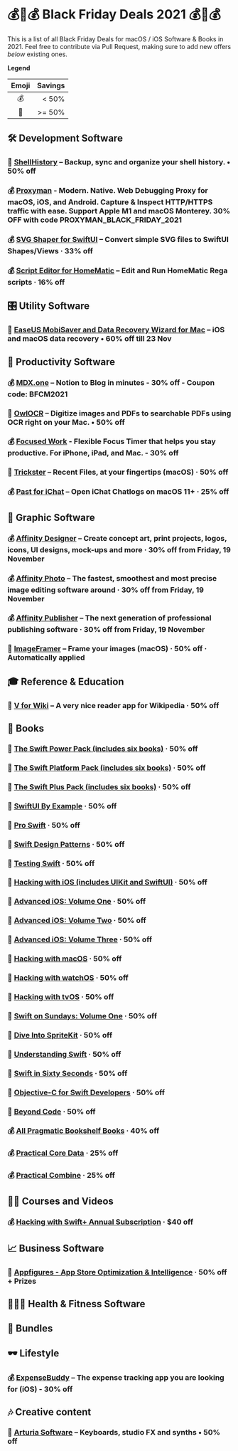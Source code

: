 # 💰💸💰 Black Friday Deals 2021 💰💸💰
This is a list of all Black Friday Deals for macOS / iOS Software & Books in 2021. Feel free to contribute via Pull Request, making sure to add new offers *below* existing ones.

**Legend**

| Emoji | Savings |
|:-----:|--------:|
| 💰    | < 50%   |
| 💸    | >= 50%  |


## 🛠 Development Software

### 💸 [ShellHistory](https://loshadki.app/blog/2021-11-11-shellhistory-1.1.0/) – Backup, sync and organize your shell history. • 50% off
### 💰 [Proxyman](https://proxyman.io) - Modern. Native. Web Debugging Proxy for macOS, iOS, and Android. Capture & Inspect HTTP/HTTPS traffic with ease. Support Apple M1 and macOS Monterey. 30% OFF with code **PROXYMAN_BLACK_FRIDAY_2021**
### 💰 [SVG Shaper for SwiftUI](https://apps.apple.com/us/app/svg-shaper-for-swiftui/id1566140414) – Convert simple SVG files to SwiftUI Shapes/Views · 33% off
### 💰 [Script Editor for HomeMatic](https://apps.apple.com/us/app/hmscripteditor/id1483239744) – Edit and Run HomeMatic Rega scripts · 16% off

## 🎛 Utility Software
### 💸 [EaseUS MobiSaver and Data Recovery Wizard for Mac](https://www.easeus.com/campaign/2021-black-friday.html) – iOS and macOS data recovery • 60% off till 23 Nov
## 📌 Productivity Software
### 💰 [MDX.one](https://mdx.one) – Notion to Blog in minutes - 30% off - Coupon code: BFCM2021
### 💸 [OwlOCR](https://owlocr.com) – Digitize images and PDFs to searchable PDFs using OCR right on your Mac. • 50% off
### 💰 [Focused Work](https://apps.apple.com/app/id1523968394) - Flexible Focus Timer that helps you stay productive. For iPhone, iPad, and Mac. - 30% off
### 💸 [Trickster](https://www.apparentsoft.com/trickster) – Recent Files, at your fingertips (macOS) · 50% off
### 💰 [Past for iChat](https://apps.apple.com/us/app/past-for-ichat/id1554897185) – Open iChat Chatlogs on macOS 11+ · 25% off

## 🎨 Graphic Software
### 💰 [Affinity Designer](https://affinity.serif.com/en-us/designer) – Create concept art, print projects, logos, icons, UI designs, mock-ups and more · 30% off from Friday, 19 November
### 💰 [Affinity Photo](https://affinity.serif.com/en-us/photo) – The fastest, smoothest and most precise image editing software around · 30% off from Friday, 19 November
### 💰 [Affinity Publisher](https://affinity.serif.com/en-us/publisher) – The next generation of professional publishing software · 30% off from Friday, 19 November
### 💸 [ImageFramer](https://imageframer.net) – Frame your images (macOS) · 50% off · Automatically applied



## 🎓 Reference & Education

### 💸 [V for Wiki](https://v-for-wiki.com) – A very nice reader app for Wikipedia · 50% off

## 📖 Books

### 💸 [The Swift Power Pack (includes six books)](https://gumroad.com/l/swift-power-pack/blackfriday21) · 50% off
### 💸 [The Swift Platform Pack (includes six books)](https://gumroad.com/l/swift-platform-pack/blackfriday21) · 50% off
### 💸 [The Swift Plus Pack (includes six books)](https://gumroad.com/l/swift-plus-pack/blackfriday21) · 50% off
### 💸 [SwiftUI By Example](https://gumroad.com/l/swiftui/blackfriday21) · 50% off
### 💸 [Pro Swift](https://gumroad.com/l/proswift/blackfriday21) · 50% off
### 💸 [Swift Design Patterns](https://gumroad.com/l/swift-design-patterns/blackfriday21) · 50% off
### 💸 [Testing Swift](https://gumroad.com/l/testing-swift/blackfriday21) · 50% off
### 💸 [Hacking with iOS (includes UIKit and SwiftUI)](https://gumroad.com/l/hws-book-pack/blackfriday21) · 50% off
### 💸 [Advanced iOS: Volume One](https://gumroad.com/l/advanced-ios-1/blackfriday21) · 50% off
### 💸 [Advanced iOS: Volume Two](https://gumroad.com/l/advanced-ios-2/blackfriday21) · 50% off
### 💸 [Advanced iOS: Volume Three](https://gumroad.com/l/advanced-ios-3/blackfriday21) · 50% off
### 💸 [Hacking with macOS](https://gumroad.com/l/hwmacos/blackfriday21) · 50% off
### 💸 [Hacking with watchOS](https://gumroad.com/l/hwwatchos/blackfriday21) · 50% off
### 💸 [Hacking with tvOS](https://gumroad.com/l/hwtvos/blackfriday21) · 50% off
### 💸 [Swift on Sundays: Volume One](https://gumroad.com/l/swift-on-sundays-1/blackfriday21) · 50% off
### 💸 [Dive Into SpriteKit](https://gumroad.com/l/dive-into-spritekit/blackfriday21) · 50% off
### 💸 [Understanding Swift](https://gumroad.com/l/understanding-swift/blackfriday21) · 50% off
### 💸 [Swift in Sixty Seconds](https://gumroad.com/l/sixty/blackfriday21) · 50% off
### 💸 [Objective-C for Swift Developers](https://gumroad.com/l/objcswift/blackfriday21) · 50% off
### 💸 [Beyond Code](https://gumroad.com/l/beyondcode/blackfriday21) · 50% off
### 💰 [All Pragmatic Bookshelf Books](https://media.pragprog.com/newsletters/2021-11-19.html) · 40% off
### 💰 [Practical Core Data](https://gumroad.com/l/practical-core-data/blackfriday2021) · 25% off
### 💰 [Practical Combine](https://gumroad.com/l/practical-combine/blackfriday2021) · 25% off

## 👩‍🎓 Courses and Videos

### 💰 [Hacking with Swift+ Annual Subscription](https://gumroad.com/l/hws-subscription?yearly=true) · $40 off

## 📈 Business Software

### 💸 [Appfigures - App Store Optimization & Intelligence](https://appfigures.com/) · 50% off + Prizes

## 🏃🏻‍♀️ Health & Fitness Software

## 🎁 Bundles

## 🕶 Lifestyle
### 💰 [ExpenseBuddy](https://expensebuddy.app) – The expense tracking app you are looking for (iOS) - 30% off

## 🎶 Creative content
### 💸 [Arturia Software](https://www.arturia.com/black-friday-21) – Keyboards, studio FX and synths • 50% off
